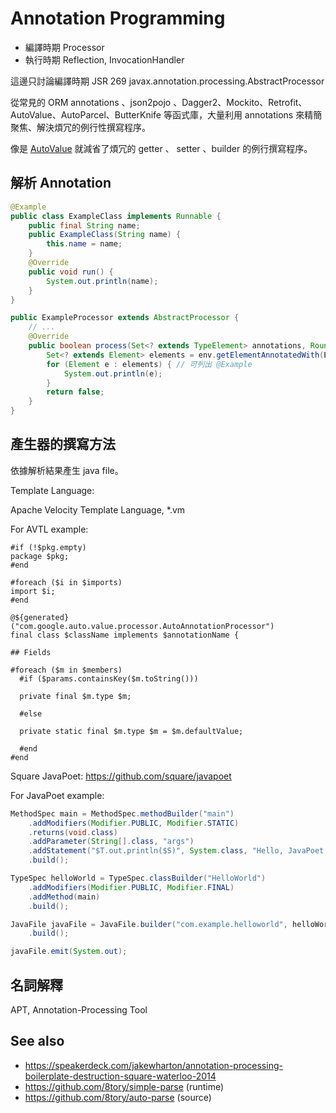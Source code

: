 # Annotation Programming

* 編譯時期 Processor
* 執行時期 Reflection, InvocationHandler

這邊只討論編譯時期 JSR 269 javax.annotation.processing.AbstractProcessor

從常見的 ORM annotations 、json2pojo 、Dagger2、Mockito、Retrofit、AutoValue、AutoParcel、ButterKnife 等函式庫，大量利用 annotations 來精簡聚焦、解決煩冗的例行性撰寫程序。

像是 [AutoValue](autovalue.md) 就減省了煩冗的 getter 、 setter 、builder 的例行撰寫程序。

## 解析 Annotation

```java
@Example
public class ExampleClass implements Runnable {
    public final String name;
    public ExampleClass(String name) {
        this.name = name;
    }
    @Override
    public void run() {
        System.out.println(name);
    }
}
```

```java
public ExampleProcessor extends AbstractProcessor {
    // ...
    @Override
    public boolean process(Set<? extends TypeElement> annotations, RoundEnvironment env) {
        Set<? extends Element> elements = env.getElementAnnotatedWith(Example.class);
        for (Element e : elements) { // 可列出 @Example
            System.out.println(e);
        }
        return false;
    }
}
```

## 產生器的撰寫方法

依據解析結果產生 java file。

Template Language:

Apache Velocity Template Language, *.vm

For AVTL example:

```vm
#if (!$pkg.empty)
package $pkg;
#end

#foreach ($i in $imports)
import $i;
#end

@${generated}("com.google.auto.value.processor.AutoAnnotationProcessor")
final class $className implements $annotationName {

## Fields

#foreach ($m in $members)
  #if ($params.containsKey($m.toString()))

  private final $m.type $m;

  #else

  private static final $m.type $m = $m.defaultValue;

  #end
#end
```


Square JavaPoet: https://github.com/square/javapoet

For JavaPoet example:

```java
MethodSpec main = MethodSpec.methodBuilder("main")
    .addModifiers(Modifier.PUBLIC, Modifier.STATIC)
    .returns(void.class)
    .addParameter(String[].class, "args")
    .addStatement("$T.out.println($S)", System.class, "Hello, JavaPoet!")
    .build();

TypeSpec helloWorld = TypeSpec.classBuilder("HelloWorld")
    .addModifiers(Modifier.PUBLIC, Modifier.FINAL)
    .addMethod(main)
    .build();

JavaFile javaFile = JavaFile.builder("com.example.helloworld", helloWorld)
    .build();

javaFile.emit(System.out);
```

## 名詞解釋

APT, Annotation-Processing Tool

## See also

* https://speakerdeck.com/jakewharton/annotation-processing-boilerplate-destruction-square-waterloo-2014
* https://github.com/8tory/simple-parse (runtime)
* https://github.com/8tory/auto-parse (source)